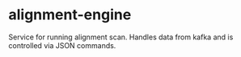 # alignment-engine
Service for running alignment scan. Handles data from kafka and is controlled via JSON commands.
